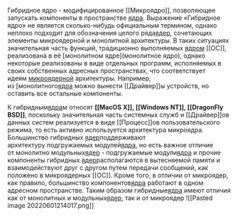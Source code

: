 Гибридное ядро - модифицированное [[Микроядро]], позволяющее запускать компоненты в пространстве [ядра](5.%20Основные%20понятия%20и%20состав%20ОС/Ядро.md).
Выражение «Гибридное ядро» не является сколько-нибудь официальным термином, однако неплохо подходит для обозначения целого ряда[ядер](5.%20Основные%20понятия%20и%20состав%20ОС/Ядро.md), сочетающих элементы микроядерной и монолитной архитектуры. В таких ситуациях значительная часть функций, традиционно выполняемых [ядром](5.%20Основные%20понятия%20и%20состав%20ОС/Ядро.md) [[ОС]], реализована в её [монолитном ядре](монолитное ядро), однако некоторые реализованы в виде отдельных программ, исполняемых в своих собственных адресных пространствах, что соответствует идеям [микроядерной](Микроядро.md) архитектуры. Например, из [монолитного[ядра](Монолитное%20ядро.md) можно вынести [[Драйвер]]ы устройств, но оставить все остальные компоненты.

К гибридным[ядра](5.%20Основные%20понятия%20и%20состав%20ОС/Ядро.md)м относят **[[MacOS X]], [[Windows NT]], [[DragonFly BSD]]**, поскольку значительная часть системных служб и [[Драйвер]]ов данных систем реализуется в виде [[Процесс]]ов пользовательского режима, то есть активно используется архитектура микроядра. Большинство гибридных [ядер](5.%20Основные%20понятия%20и%20состав%20ОС/Ядро.md)поддерживают архитектуру подгружаемых модулей[ядра](5.%20Основные%20понятия%20и%20состав%20ОС/Ядро.md), но есть важное отличие от монолитно модульных[ядер](5.%20Основные%20понятия%20и%20состав%20ОС/Ядро.md) - подгружаемые модули[ядра](5.%20Основные%20понятия%20и%20состав%20ОС/Ядро.md) и прочие компоненты гибридных [ядер](5.%20Основные%20понятия%20и%20состав%20ОС/Ядро.md)располагаются в вытесняемой памяти и взаимодействуют друг с другом путем передачи сообщений, как положено в микроядерных [[ОС]]. Кроме того, в отличии от микроядер, как правило, большинство компонентов[ядра](5.%20Основные%20понятия%20и%20состав%20ОС/Ядро.md) работают в одном адресном пространстве. Таким образом гибридные[ядра](5.%20Основные%20понятия%20и%20состав%20ОС/Ядро.md) имеют отличия как от монолитных и модульных[ядер](5.%20Основные%20понятия%20и%20состав%20ОС/Ядро.md), так и от микроядер
![[Pasted image 20220601214017.png]]